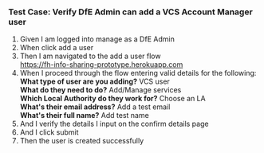 ### Test Case: Verify DfE Admin can add a VCS Account Manager user

1. Given I am logged into manage as a DfE Admin
2. When click add a user
3. Then I am navigated to the add a user flow<br/>
   https://fh-info-sharing-prototype.herokuapp.com
4. When I proceed through the flow entering valid details for the following:<br/>
   **What type of user are you adding?** VCS user<br/>
   **What do they need to do?** Add/Manage services<br/>
   **Which Local Authority do they work for?** Choose an LA<br/>
   **What's their email address?** Add a test email<br/>
   **What's their full name?** Add test name
5. And I verify the details I input on the confirm details page
6. And I click submit
7. Then the user is created successfully